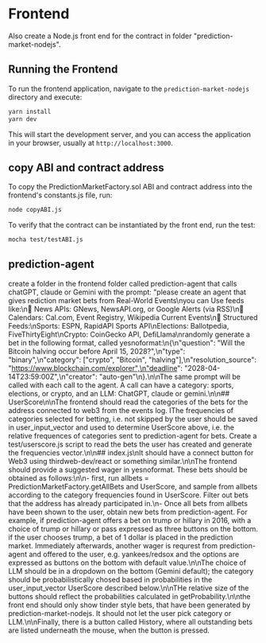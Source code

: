 # Frontend

Also create a Node.js front end for the contract in folder "prediction-market-nodejs".

## Running the Frontend

To run the frontend application, navigate to the `prediction-market-nodejs` directory and execute:

```bash
yarn install
yarn dev
```

This will start the development server, and you can access the application in your browser, usually at `http://localhost:3000`.

## copy ABI and contract address

To copy the PredictionMarketFactory.sol ABI and contract address into the frontend's constants.js file, run:

```bash
node copyABI.js
```

To verify that the contract can be instantiated by the front end, run the test:

```bash
mocha test/testABI.js
```

## prediction-agent

create a folder in the frontend folder called prediction-agent that calls chatGPT, claude or Gemini with the prompt: "please create an agent that gives rediction market bets from Real-World Events\nyou can Use feeds like:\n🔹 News APIs: GNews, NewsAPI.org, or Google Alerts (via RSS)\n🔹 Calendars: Cal.com, Event Registry, Wikipedia Current Events\n🔹 Structured Feeds:\nSports: ESPN, RapidAPI Sports API\nElections: Ballotpedia, FiveThirtyEight\nCrypto: CoinGecko API, DefiLlama\nrandomly generate a bet in the following format, called yesnoformat:\n{\n"question": "Will the Bitcoin halving occur before April 15, 2028?",\n"type": "binary",\n"category": ["crypto", "Bitcoin", "halving"],\n"resolution_source": "https://www.blockchain.com/explorer",\n"deadline": "2028-04-14T23:59:00Z",\n"creator": "auto-gen"\n}.\n\nThe same prompt will be called with each call to the agent. A call can have a category: sports, elections, or crypto, and an LLM: ChatGPT, claude or gemini.\n\n## UserScore\n\nThe frontend should read the categories of the bets for the address connected to web3 from the events log. IThe frequencies of categories selected for betting, i.e. not skipped by the user should be saved in user_input_vector and used to determine UserScore above, i.e. the relative frequences of categories sent to prediction-agent for bets. Create a test/userscore.js script to read the bets the user has created and generate the frequencies vector.\n\n## index.js\nIt should have a connect button for Web3 using thirdweb-dev/react or something similar.\n\nThe frontend should provide a suggested wager in yesnoformat. These bets should be obtained as follows:\n\n- first, run allbets = PredictionMarketFactory.getAllBets and UserScore, and sample from allbets according to the category frequencies found in UserScore. Filter out bets that the address has already participated in.\n- Once all bets from allbets have been shown to the user, obtain new bets from prediction-agent. For example, if prediction-agent offers a bet on trump or hillary in 2016, with a choice of trump or hillary or pass expressed as three buttons on the bottom. if the user chooses trump, a bet of 1 dollar is placed in the prediction market. Immediately afterwards, another wager is requrest from prediction-agent and offered to the user, e.g. yankees/redsox and the options are expressed as buttons on the bottom with default value.\n\nThe choice of LLM should be in a dropdown on the bottom (Gemini default); the category should be probabilistically chosed based in probabilities in the user_input_vector UserScore described below.\n\nTHe relative size of the buttons should reflect the probabilities calculated in getProbability.\n\nthe front end should only show tinder style bets, that have been generated by prediction-market-nodejs. It should not let the user pick category or LLM.\n\nFinally, there is a button called History, where all outstanding bets are listed underneath the mouse, when the button is pressed.